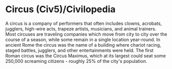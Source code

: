 # Circus (Civ5)/Civilopedia

A circus is a company of performers that often includes clowns, acrobats, jugglers, high-wire acts, trapeze artists, musicians, and animal trainers. Most circuses are traveling companies which move from city to city over the course of a season, while some remain in a single location year-round. In ancient Rome the circus was the name of a building where chariot racing, staged battles, jugglers, and other entertainments were held. The first Roman circus was the Circus Maximus, which at its largest could seat some 250,000 screaming citizens - roughly 25% of the city's population.